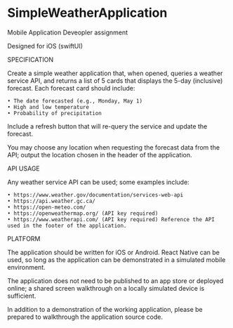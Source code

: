 # SimpleWeatherApplication
 Mobile Application Deveopler assignment
 
 Designed for iOS (swiftUI)

SPECIFICATION

Create a simple weather application that, when opened, queries a weather service API, and returns a list of 5 cards that displays the 5-day (inclusive) forecast.
Each forecast card should include:

    • The date forecasted (e.g., Monday, May 1)
    • High and low temperature
    • Probability of precipitation
  
Include a refresh button that will re-query the service and update the forecast.

You may choose any location when requesting the forecast data from the API; output the location chosen in the header of the application.


API USAGE

Any weather service API can be used; some examples include:

    • https://www.weather.gov/documentation/services-web-api
    • https://api.weather.gc.ca/
    • https://open-meteo.com/
    • https://openweathermap.org/ (API key required)
    • https://www.weatherapi.com/ (API key required) Reference the API used in the footer of the application.


PLATFORM

The application should be written for iOS or Android. React Native can be used, so long as the application can be demonstrated in a simulated mobile environment.

The application does not need to be published to an app store or deployed online; a shared screen walkthrough on a locally simulated device is sufficient.

In addition to a demonstration of the working application, please be prepared to walkthrough the application source code.
